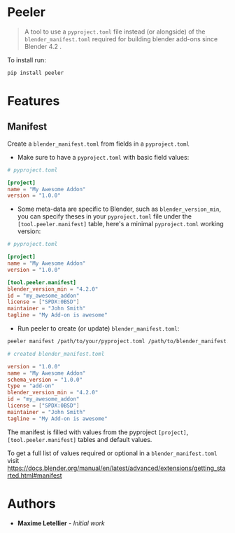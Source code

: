 # Peeler


>A tool to use a `pyproject.toml` file instead (or alongside) of the `blender_manifest.toml` required for building blender add-ons since Blender 4.2 .

To install run:

```bash
pip install peeler
```

# Features

## Manifest

Create a `blender_manifest.toml` from fields in a `pyproject.toml`


- Make sure to have a `pyproject.toml` with basic field values:

```toml
# pyproject.toml

[project]
name = "My Awesome Addon"
version = "1.0.0"
```

- Some meta-data are specific to Blender, such as `blender_version_min`, you can specify theses in your `pyproject.toml` file under the `[tool.peeler.manifest]` table, here's a minimal `pyproject.toml` working version:

```toml
# pyproject.toml

[project]
name = "My Awesome Addon"
version = "1.0.0"

[tool.peeler.manifest]
blender_version_min = "4.2.0"
id = "my_awesome_addon"
license = ["SPDX:0BSD"]
maintainer = "John Smith"
tagline = "My Add-on is awesome"
```

- Run peeler to create (or update) `blender_manifest.toml`:


```bash
peeler manifest /path/to/your/pyproject.toml /path/to/blender_manifest.toml
```

```toml
# created blender_manifest.toml

version = "1.0.0"
name = "My Awesome Addon"
schema_version = "1.0.0"
type = "add-on"
blender_version_min = "4.2.0"
id = "my_awesome_addon"
license = ["SPDX:0BSD"]
maintainer = "John Smith"
tagline = "My Add-on is awesome"
```

The manifest is filled with values from the pyproject `[project]`, `[tool.peeler.manifest]` tables and default values.

To get a full list of values required or optional in a `blender_manifest.toml` visit https://docs.blender.org/manual/en/latest/advanced/extensions/getting_started.html#manifest

# Authors

<!-- markdownlint-disable MD013 -->

- **Maxime Letellier** - _Initial work_

<!-- markdownlint-enable MD013 -->
